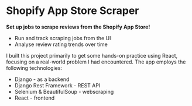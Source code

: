 # Shopify App Store Scraper

**Set up jobs to scrape reviews from the Shopify App Store!**
- Run and track scraping jobs from the UI
- Analyse review rating trends over time

I built this project primarily to get some hands-on practice using React, focusing on a real-world problem I had encountered.
The app employs the following technologies:
- Django - as a backend
- Django Rest Framework - REST API
- Selenium & BeautifulSoup - webscraping
- React - frontend

